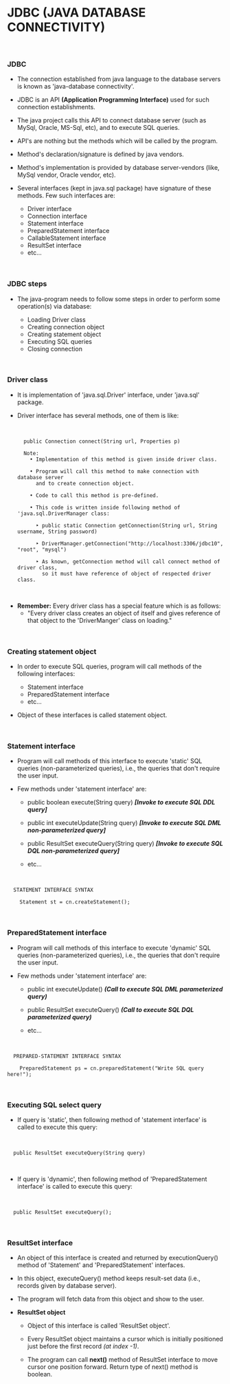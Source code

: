 # **JDBC (JAVA DATABASE CONNECTIVITY)**

<br>

### **JDBC**

+ The connection established from java language to the database servers is known as 'java-database connectivity'.

+ JDBC is an API **(Application Programming Interface)** used for such connection establishments.

+ The java project calls this API to connect database server (such as MySql, Oracle, MS-Sql, etc), and to execute SQL queries.

+ API's are nothing but the methods which will be called by the program.

+ Method's declaration/signature is defined by java vendors.

+ Method's implementation is provided by database server-vendors (like, MySql vendor, Oracle vendor, etc).

+ Several interfaces (kept in java.sql package) have signature of these methods. Few such interfaces are:
  + Driver interface
  + Connection interface
  + Statement interface
  + PreparedStatement interface
  + CallableStatement interface
  + ResultSet interface
  + etc...

<br>

### **JDBC steps**

+ The java-program needs to follow some steps in order to perform some operation(s) via database:

  + Loading Driver class
  + Creating connection object
  + Creating statement object
  + Executing SQL queries
  + Closing connection

<br>

### **Driver class**

+ It is implementation of 'java.sql.Driver' interface, under 'java.sql' package.

+ Driver interface has several methods, one of them is like:

  <br>

  ```
    public Connection connect(String url, Properties p)
  
    Note:
      • Implementation of this method is given inside driver class.
      
      • Program will call this method to make connection with database server
        and to create connection object.
      
      • Code to call this method is pre-defined.

      • This code is written inside following method of 'java.sql.DriverManager class:

        ‣ public static Connection getConnection(String url, String username, String password)
        
        ‣ DriverManager.getConnection("http://localhost:3306/jdbc10", "root", "mysql")
        
        ‣ As known, getConnection method will call connect method of driver class,
          so it must have reference of object of respected driver class.
  ```

<br>

+ **Remember:** Every driver class has a special feature which is as follows:
  + "Every driver class creates an object of itself and gives reference of that object to the 'DriverManger' class on loading."

<br>

### **Creating statement object**

+ In order to execute SQL queries, program will call methods of the following interfaces:
  + Statement interface
  + PreparedStatement interface
  + etc...

+ Object of these interfaces is called statement object.

<br>

### **Statement interface**

+ Program will call methods of this interface to execute 'static' SQL queries (non-parameterized queries), i.e., the queries that don't require the user input.

+ Few methods under 'statement interface' are:

  + public boolean execute(String query) **_[Invoke to execute SQL DDL query]_**
  
  + public int executeUpdate(String query) **_[Invoke to execute SQL DML non-parameterized query]_**
  
  + public ResultSet executeQuery(String query) **_[Invoke to execute SQL DQL non-parameterized query]_**
  
  + etc...

<br>

```
  STATEMENT INTERFACE SYNTAX
  
    Statement st = cn.createStatement();
```

<br>

### **PreparedStatement interface**

+ Program will call methods of this interface to execute 'dynamic' SQL queries (non-parameterized queries), i.e., the queries that don't require the user input.

+ Few methods under 'statement interface' are:

  + public int executeUpdate() **_(Call to execute SQL DML parameterized query)_**
  
  + public ResultSet executeQuery() **_(Call to execute SQL DQL parameterized query)_**
  
  + etc...

<br>

```
  PREPARED-STATEMENT INTERFACE SYNTAX
  
    PreparedStatement ps = cn.preparedStatement("Write SQL query here!");
```

<br>

### **Executing SQL select query**

+ If query is 'static', then following method of 'statement interface' is called to execute this query:

<br>

```
  public ResultSet executeQuery(String query)
```

<br>

+ If query is 'dynamic', then following method of 'PreparedStatement interface' is called to execute this query:

<br>

```
  public ResultSet executeQuery();
```

<br>

### **ResultSet interface**

+ An object of this interface is created and returned by executionQuery() method of 'Statement' and 'PreparedStatement' interfaces.

+ In this object, executeQuery() method keeps result-set data (i.e., records given by database server).

+ The program will fetch data from this object and show to the user.

+ **ResultSet object**

  + Object of this interface is called 'ResultSet object'.
  
  + Every ResultSet object maintains a cursor which is initially positioned just before the first record _(at index -1)_.
  
  + The program can call **next()** method of ResultSet interface to move cursor one position forward. Return type of next() method is boolean.
